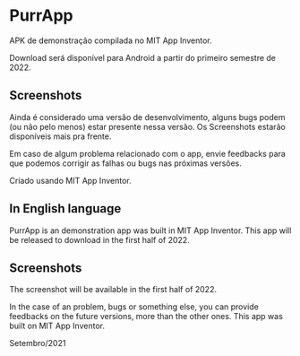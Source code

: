 # PurrApp
APK de demonstração compilada no MIT App Inventor.

Download será disponível para Android a partir do primeiro semestre de 2022.

## Screenshots

Ainda é considerado uma versão de desenvolvimento, alguns bugs podem (ou não pelo menos) estar presente nessa versão.
Os Screenshots estarão disponíveis mais pra frente.

Em caso de algum problema relacionado com o app, envie feedbacks para que podemos corrigir as falhas ou bugs nas próximas versões.

Criado usando MIT App Inventor.

## In English language

PurrApp is an demonstration app was built in MIT App Inventor.
This app will be released to download in the first half of 2022.

## Screenshots

The screenshot will be available in the first half of 2022.

In the case of an problem, bugs or something else, you can provide feedbacks on the future versions, more than the other ones.
This app was built on MIT App Inventor.

Setembro/2021
